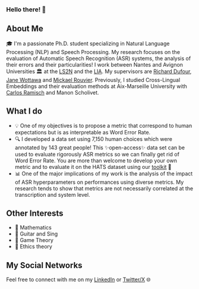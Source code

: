 ### Hello there! 🧔

<!--
**thibault-roux/thibault-roux** is a ✨ _special_ ✨ repository because its `README.md` (this file) appears on your GitHub profile.

Here are some ideas to get you started:

- 🔭 I’m currently working on ...
- 🌱 I’m currently learning ...
- 👯 I’m looking to collaborate on ...
- 🤔 I’m looking for help with ...
- 💬 Ask me about ...
- 📫 How to reach me: ...
- 😄 Pronouns: ...
- ⚡ Fun fact: ...
-->

## About Me

🎓 I'm a passionate Ph.D. student specializing in Natural Language Processing (NLP) and Speech Processing. My research focuses on the evaluation of Automatic Speech Recognition (ASR) systems, the analysis of their errors and their particularities! I work between Nantes and Avignon Universities 🏛 at the [LS2N](https://www.ls2n.fr/) and the [LIA](https://lia.univ-avignon.fr/). My supervisors are [Richard Dufour](https://cv.hal.science/richard-dufour), [Jane Wottawa](https://janewottawa.wordpress.com/) and [Mickael Rouvier](https://cv.hal.science/mickael-rouvier). Previously, I studied Cross-Lingual Embeddings and their evaluation methods at Aix-Marseille University with [Carlos Ramisch](https://pageperso.lis-lab.fr/carlos.ramisch/) and Manon Scholivet.

## What I do

- 💡 One of my objectives is to propose a metric that correspond to human expectations but is as interpretable as Word Error Rate.
- 🔍 I developed a data set using 7,150 human choices which were annotated by 143 great people! This ✨open-access✨ data set can be used to evaluate rigorously ASR metrics so we can finally get rid of Word Error Rate. You are more than welcome to develop your own metric and to evaluate it on the HATS dataset using our [toolkit](https://github.com/thibault-roux/metric-evaluator) 🤗
- 📊 One of the major implications of my work is the analysis of the impact of ASR hyperparameters on performances using diverse metrics. My research tends to show that metrics are not necessarily correlated at the transcription and system level.

## Other Interests

- 📐 Mathematics
- 🎸 Guitar and Sing
- 🎲 Game Theory
- 🌱 Ethics theory

## My Social Networks

Feel free to connect with me on my [LinkedIn](https://www.linkedin.com/in/thibault-ba%C3%B1eras-roux-700aa21b0/) or [Twitter/X](https://twitter.com/BanerasRoux) 🌐

